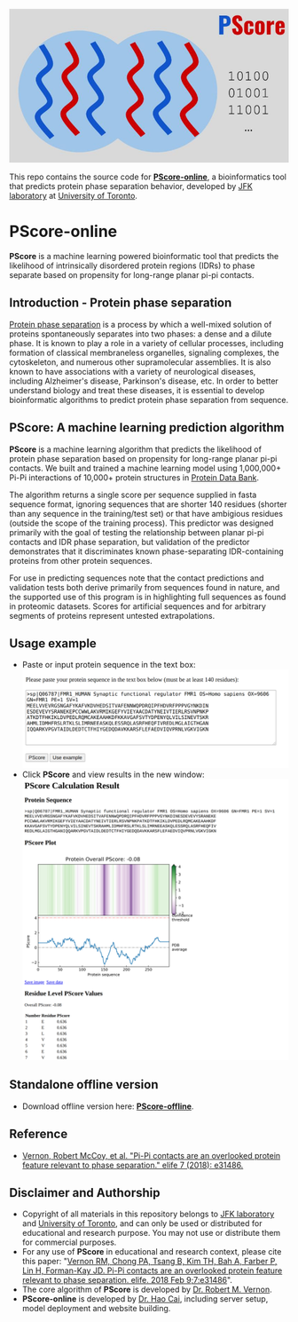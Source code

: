 ![](pscore-logo.jpg)

This repo contains the source code for [**PScore-online**](http://pound.med.utoronto.ca/~JFKlab/Software/psp.htm), a bioinformatics tool that predicts protein phase separation behavior, developed by [JFK laboratory](http://pound.med.utoronto.ca/~JFKlab/index.php) at [University of Toronto](https://www.utoronto.ca/).

# PScore-online
**PScore** is a machine learning powered bioinformatic tool that predicts the likelihood of intrinsically disordered protein regions (IDRs) to phase separate based on propensity for long-range planar pi-pi contacts.

## Introduction - Protein phase separation
[Protein phase separation](https://encyclopedia.pub/8037) is a process by which a well-mixed solution of  proteins spontaneously separates into two phases: a dense and a dilute phase. It is known to play a role in a variety of cellular processes, including formation of classical membraneless organelles, signaling complexes, the cytoskeleton, and numerous other supramolecular assemblies. It is also known to have associations with a variety of neurological diseases, including Alzheimer's disease, Parkinson's disease, etc. In order to better understand biology and treat these diseases, it is essential to develop bioinformatic algorithms to predict protein phase separation from sequence. 

## PScore: A machine learning prediction algorithm
**PScore** is a machine learning algorithm that predicts the likelihood of protein phase separation based on propensity for long-range planar pi-pi contacts. We built and trained a machine learning model using 1,000,000+ Pi-Pi interactions of 10,000+ protein structures in [Protein Data Bank](https://www.rcsb.org/).

 The algorithm returns a single score per sequence supplied in fasta sequence format, ignoring sequences that are shorter 140 residues (shorter than any sequence in the training/test set) or that have ambigious residues (outside the scope of the training process). This predictor was designed primarily with the goal of testing the relationship between planar pi-pi contacts and IDR phase separation, but validation of the predictor demonstrates that it discriminates known phase-separating IDR-containing proteins from other protein sequences.

For use in predicting sequences note that the contact predictions and validation tests both derive primarily from sequences found in nature, and the supported use of this program is in highlighting full sequences as found in proteomic datasets. Scores for artificial sequences and for arbitrary segments of proteins represent untested extrapolations.

## Usage example
- Paste or input protein sequence in the text box:
![](pscore-usage-1.png)
- Click **PScore** and view results in the new window:  
![](pscore-usage-2.png) 


## Standalone offline version
- Download offline version here: **[PScore-offline](http://abragam.med.utoronto.ca/~JFKlab/Software/Download/elife-31486-code2-v2.tgz)**.

## Reference
- [Vernon, Robert McCoy, et al. "Pi-Pi contacts are an overlooked protein feature relevant to phase separation." elife 7 (2018): e31486.](https://elifesciences.org/articles/31486)


## Disclaimer and Authorship
- Copyright of all materials in this repository belongs to [JFK laboratory](http://pound.med.utoronto.ca/~JFKlab/index.php) and [University of Toronto](https://www.utoronto.ca/), and can only be used or distributed for educational and research purpose. You may not use or distribute them for commercial purposes.
- For any use of **PScore** in educational and research context, please cite this paper: "[Vernon RM, Chong PA, Tsang B, Kim TH, Bah A, Farber P, Lin H, Forman-Kay JD. Pi-Pi contacts are an overlooked protein feature relevant to phase separation. elife. 2018 Feb 9;7:e31486](https://elifesciences.org/articles/31486)".
- The core algorithm of **PScore** is developed by [Dr. Robert M. Vernon](https://www.researchgate.net/profile/Robert-Vernon-3).
- **PScore-online** is developed by [Dr. Hao Cai](https://ca.linkedin.com/in/haocai1992), including server setup, model deployment and website building.